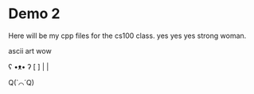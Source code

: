 # Demo 2
Here will be my cpp files for the cs100 class. 
yes yes yes strong woman. 

ascii art wow 

ʕ •ᴥ• ʔ	
[     ]
  | |

Q(`⌒´Q)
